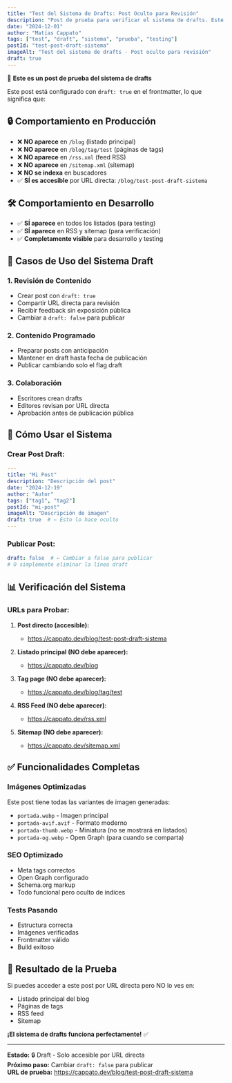 ```yaml
---
title: "Test del Sistema de Drafts: Post Oculto para Revisión"
description: "Post de prueba para verificar el sistema de drafts. Este post está oculto y solo es accesible por link directo para revisión antes de publicación."
date: "2024-12-01"
author: "Matías Cappato"
tags: ["test", "draft", "sistema", "prueba", "testing"]
postId: "test-post-draft-sistema"
imageAlt: "Test del sistema de drafts - Post oculto para revisión"
draft: true
---
```


🧪 **Este es un post de prueba del sistema de drafts**

Este post está configurado con `draft: true` en el frontmatter, lo que significa que:

## 🔒 Comportamiento en Producción

- ❌ **NO aparece** en `/blog` (listado principal)
- ❌ **NO aparece** en `/blog/tag/test` (páginas de tags)
- ❌ **NO aparece** en `/rss.xml` (feed RSS)
- ❌ **NO aparece** en `/sitemap.xml` (sitemap)
- ❌ **NO se indexa** en buscadores
- ✅ **SÍ es accesible** por URL directa: `/blog/test-post-draft-sistema`

## 🛠️ Comportamiento en Desarrollo

- ✅ **SÍ aparece** en todos los listados (para testing)
- ✅ **SÍ aparece** en RSS y sitemap (para verificación)
- ✅ **Completamente visible** para desarrollo y testing

## 🎯 Casos de Uso del Sistema Draft

### **1. Revisión de Contenido**
- Crear post con `draft: true`
- Compartir URL directa para revisión
- Recibir feedback sin exposición pública
- Cambiar a `draft: false` para publicar

### **2. Contenido Programado**
- Preparar posts con anticipación
- Mantener en draft hasta fecha de publicación
- Publicar cambiando solo el flag draft

### **3. Colaboración**
- Escritores crean drafts
- Editores revisan por URL directa
- Aprobación antes de publicación pública

## 🔧 Cómo Usar el Sistema

### **Crear Post Draft:**
```yaml
---
title: "Mi Post"
description: "Descripción del post"
date: "2024-12-19"
author: "Autor"
tags: ["tag1", "tag2"]
postId: "mi-post"
imageAlt: "Descripción de imagen"
draft: true  # ← Esto lo hace oculto
---
```

### **Publicar Post:**
```yaml
draft: false  # ← Cambiar a false para publicar
# O simplemente eliminar la línea draft
```

## 📊 Verificación del Sistema

### **URLs para Probar:**

1. **Post directo (accesible):**
   - https://cappato.dev/blog/test-post-draft-sistema

2. **Listado principal (NO debe aparecer):**
   - https://cappato.dev/blog

3. **Tag page (NO debe aparecer):**
   - https://cappato.dev/blog/tag/test

4. **RSS Feed (NO debe aparecer):**
   - https://cappato.dev/rss.xml

5. **Sitemap (NO debe aparecer):**
   - https://cappato.dev/sitemap.xml

## ✅ Funcionalidades Completas

### **Imágenes Optimizadas**
Este post tiene todas las variantes de imagen generadas:
- `portada.webp` - Imagen principal
- `portada-avif.avif` - Formato moderno
- `portada-thumb.webp` - Miniatura (no se mostrará en listados)
- `portada-og.webp` - Open Graph (para cuando se comparta)

### **SEO Optimizado**
- Meta tags correctos
- Open Graph configurado
- Schema.org markup
- Todo funcional pero oculto de índices

### **Tests Pasando**
- Estructura correcta
- Imágenes verificadas
- Frontmatter válido
- Build exitoso

## 🎉 Resultado de la Prueba

Si puedes acceder a este post por URL directa pero NO lo ves en:
- Listado principal del blog
- Páginas de tags
- RSS feed
- Sitemap

**¡El sistema de drafts funciona perfectamente!** ✅

---

**Estado:** 🔒 Draft - Solo accesible por URL directa  
**Próximo paso:** Cambiar `draft: false` para publicar  
**URL de prueba:** https://cappato.dev/blog/test-post-draft-sistema
